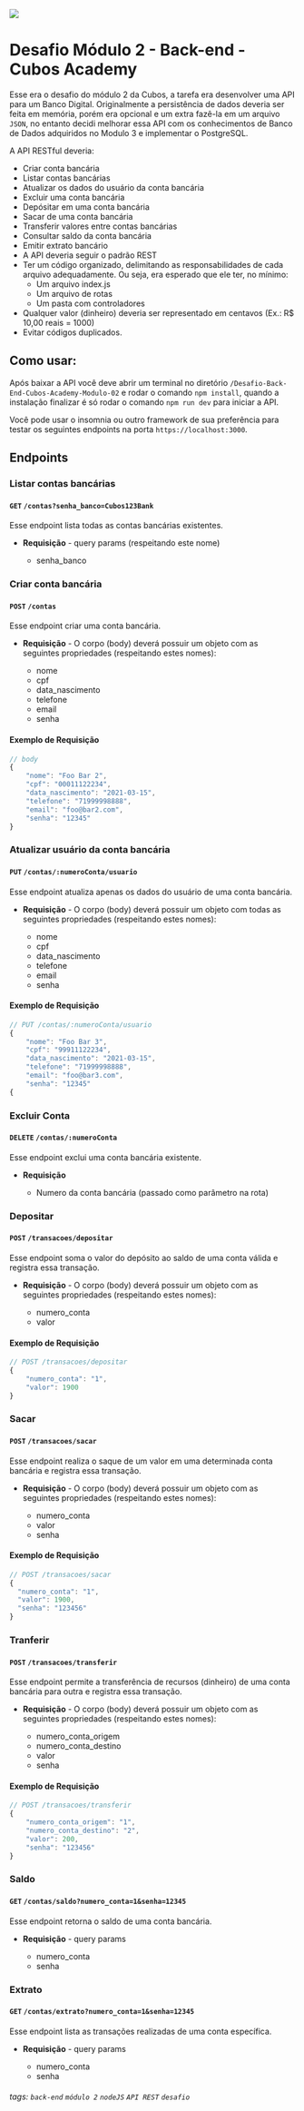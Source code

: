 ![](https://i.imgur.com/xG74tOh.png)

# Desafio Módulo 2 - Back-end - Cubos Academy

Esse era o desafio do módulo 2 da Cubos, a tarefa era desenvolver uma API para um Banco Digital. Originalmente a persistência de dados deveria ser feita em memória, porém era opcional e um extra fazê-la em um arquivo `JSON`, no entanto decidi melhorar essa API com os conhecimentos de Banco de Dados adquiridos no Modulo 3 e implementar o PostgreSQL.

A API RESTful deveria:
-   Criar conta bancária
-   Listar contas bancárias
-   Atualizar os dados do usuário da conta bancária
-   Excluir uma conta bancária
-   Depósitar em uma conta bancária
-   Sacar de uma conta bancária
-   Transferir valores entre contas bancárias
-   Consultar saldo da conta bancária
-   Emitir extrato bancário
-   A API deveria seguir o padrão REST
-   Ter um código organizado, delimitando as responsabilidades de cada arquivo adequadamente. Ou seja, era esperado que ele ter, no mínimo:
    -   Um arquivo index.js
    -   Um arquivo de rotas
    -   Um pasta com controladores
-   Qualquer valor (dinheiro) deveria ser representado em centavos (Ex.: R$ 10,00 reais = 1000)
-   Evitar códigos duplicados.

## Como usar:
Após baixar a API você deve abrir um terminal no diretório `/Desafio-Back-End-Cubos-Academy-Modulo-02` e rodar o comando `npm install`, quando a instalação finalizar é só rodar o comando `npm run dev` para iniciar a API.

Você pode usar o insomnia ou outro framework de sua preferência para testar os seguintes endpoints na porta `https://localhost:3000`.

## Endpoints

### Listar contas bancárias

#### `GET` `/contas?senha_banco=Cubos123Bank`

Esse endpoint lista todas as contas bancárias existentes.

-   **Requisição** - query params (respeitando este nome)

    -   senha_banco
    

### Criar conta bancária

#### `POST` `/contas`

Esse endpoint criar uma conta bancária.

-   **Requisição** - O corpo (body) deverá possuir um objeto com as seguintes propriedades (respeitando estes nomes):

    -   nome
    -   cpf
    -   data_nascimento
    -   telefone
    -   email
    -   senha

#### Exemplo de Requisição

```javascript
// body
{
    "nome": "Foo Bar 2",
    "cpf": "00011122234",
    "data_nascimento": "2021-03-15",
    "telefone": "71999998888",
    "email": "foo@bar2.com",
    "senha": "12345"
}
```


### Atualizar usuário da conta bancária

#### `PUT` `/contas/:numeroConta/usuario`

Esse endpoint atualiza apenas os dados do usuário de uma conta bancária.

-   **Requisição** - O corpo (body) deverá possuir um objeto com todas as seguintes propriedades (respeitando estes nomes):

    -   nome
    -   cpf
    -   data_nascimento
    -   telefone
    -   email
    -   senha

#### Exemplo de Requisição
```javascript
// PUT /contas/:numeroConta/usuario
{
    "nome": "Foo Bar 3",
    "cpf": "99911122234",
    "data_nascimento": "2021-03-15",
    "telefone": "71999998888",
    "email": "foo@bar3.com",
    "senha": "12345"
{
```


### Excluir Conta

#### `DELETE` `/contas/:numeroConta`

Esse endpoint exclui uma conta bancária existente.

-   **Requisição**

    -   Numero da conta bancária (passado como parâmetro na rota)
    

### Depositar

#### `POST` `/transacoes/depositar`

Esse endpoint soma o valor do depósito ao saldo de uma conta válida e registra essa transação.

-   **Requisição** - O corpo (body) deverá possuir um objeto com as seguintes propriedades (respeitando estes nomes):

    -   numero_conta
    -   valor

#### Exemplo de Requisição
```javascript
// POST /transacoes/depositar
{
	"numero_conta": "1",
	"valor": 1900
}
```


### Sacar

#### `POST` `/transacoes/sacar`

Esse endpoint realiza o saque de um valor em uma determinada conta bancária e registra essa transação.

-   **Requisição** - O corpo (body) deverá possuir um objeto com as seguintes propriedades (respeitando estes nomes):

    -   numero_conta
    -   valor
    -   senha

#### Exemplo de Requisição
```javascript
// POST /transacoes/sacar
{
  "numero_conta": "1",
  "valor": 1900,
  "senha": "123456"
}
```


### Tranferir

#### `POST` `/transacoes/transferir`

Esse endpoint permite a transferência de recursos (dinheiro) de uma conta bancária para outra e registra essa transação.

-   **Requisição** - O corpo (body) deverá possuir um objeto com as seguintes propriedades (respeitando estes nomes):

    -   numero_conta_origem
    -   numero_conta_destino
    -   valor
    -   senha

#### Exemplo de Requisição
```javascript
// POST /transacoes/transferir
{
	"numero_conta_origem": "1",
	"numero_conta_destino": "2",
	"valor": 200,
	"senha": "123456"
}
```


### Saldo

#### `GET` `/contas/saldo?numero_conta=1&senha=12345`

Esse endpoint retorna o saldo de uma conta bancária.

-   **Requisição** - query params

    -   numero_conta
    -   senha


### Extrato

#### `GET` `/contas/extrato?numero_conta=1&senha=12345`

Esse endpoint lista as transações realizadas de uma conta específica.

-   **Requisição** - query params

    -   numero_conta
    -   senha


###### tags: `back-end` `módulo 2` `nodeJS` `API REST` `desafio`
